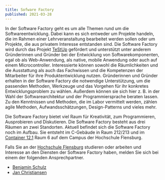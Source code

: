 ```yaml
---
title: Sofware Factory
published: 2021-03-28
---
```


In der Software Factory geht es um alle Themen rund um die Softwareentwicklung.
Dabei kann es sich entweder um Projekte handeln, die im Rahmen einer Lehrveranstaltung bearbeitet werden sollen oder um Projekte, die aus privatem Interesse entstanden sind.
Die Software Factory wird durch das Projekt [TeStUp](https://hs-flensburg.de/forschung/fue/forschungsprojekte/techstartuphs-flensburg-testup) gefördert und unterstützt unter anderem Gründerinnen und Gründer bei der Entwicklung von Softwarekomponenten, egal ob als Web-Anwendung, als native, mobile Anwendung oder auch auf einem Microcontroller.
Interessierte können sowohl die Räumlichkeiten und die Ausstattung als auch das Fachwissen und die Kompetenzen der Mitarbeiter für ihre Produktentwicklung nutzen. Gründerinnen und Gründer erhalten in der Software Factory die notwendige Unterstützung, um die passenden Methoden, Werkzeuge und das Vorgehen für ihr konkretes Entwicklungsproblem zu wählen. Außerdem können sie sich hier z. B. in der Wahl der Softwarearchitektur und der Programmiersprache beraten lassen. Zu den Kenntnissen und Methoden, die im Labor vermittelt werden, zählen agile Methoden, Aufwandsschätzungen, Design-Patterns und vieles mehr.

Die Software Factory bietet viel Raum für Kreativität, zum Programmieren, Ausprobieren und Diskutieren. Die Software Factory besteht aus drei Räumen an zwei Standorten.
Aktuell befindet sich die Software Factory noch im Aufbau.
Sie entsteht im C-Gebäude in Raum 212/213 und im [Container 12.1](https://hs-flensburg.de/hochschule/lageplan) Raum 6 auf dem Campus der Hochschule Flensburg.

Falls Sie an der [Hochschule Flensburg](https://hs-flensburg.de) studieren oder arbeiten und Interesse an den Diensten der Software Factory haben, melden Sie sich bei einem der folgenden Ansprechpartner.

* [Benjamin Schulz](mailto:benjamin.schulz@hs-flensburg.de)
* [Jan Christiansen](mailto:jan.christiansen@hs-flensburg.de)

